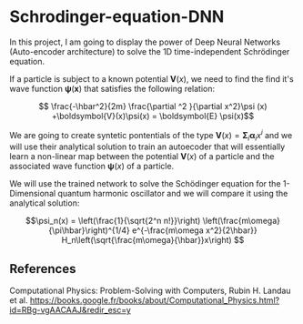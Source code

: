 # Schrodinger-equation-DNN

In this project, I am going to display the power of Deep Neural Networks (Auto-encoder architecture) to solve the 1D time-independent Schrödinger equation.

If a particle is subject to a known potential $\boldsymbol{V}(x)$, we need to find the find it's wave function $\boldsymbol{\psi}(\boldsymbol{x})$ that satisfies the following relation:

$$ \frac{-\hbar^2}{2m} \frac{\partial ^2 }{\partial x^2}\psi (x) +\boldsymbol{V}(x)\psi(x) = \boldsymbol{E} \psi(x)$$


We are going to create syntetic pontentials of the type $\boldsymbol{V}(x) = \boldsymbol{\Sigma}_i \boldsymbol{\alpha}_i x^i$ and we will use their analytical solution to train an autoecoder that will essentially learn a non-linear map between the potential  $\boldsymbol{V}(x)$ of a particle and the associated wave function $\boldsymbol{\psi}(x)$ of a particle.

We will use the trained network to solve the Schödinger equation for the 1-Dimensional quantum harmonic oscillator and we will compare it using the analytical solution:

$$\psi_n(x) = \left(\frac{1}{\sqrt{2^n n!}}\right) \left(\frac{m\omega}{\pi\hbar}\right)^{1/4} e^{-\frac{m\omega x^2}{2\hbar}} H_n\left(\sqrt{\frac{m\omega}{\hbar}}x\right)
$$

## References
Computational Physics: Problem-Solving with Computers, Rubin H. Landau et al. 
https://books.google.fr/books/about/Computational_Physics.html?id=RBg-vgAACAAJ&redir_esc=y
